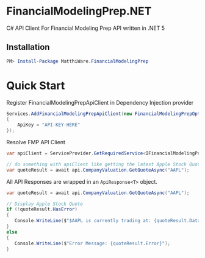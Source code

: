 # FinancialModelingPrep.NET
C# API Client For Financial Modeling Prep API written in .NET 5

## Installation
```powershell
PM> Install-Package MatthiWare.FinancialModelingPrep
```

# Quick Start

Register FinancialModelingPrepApiClient in Dependency Injection provider

``` csharp
Services.AddFinancialModelingPrepApiClient(new FinancialModelingPrepOptions() 
{
    ApiKey = "API-KEY-HERE"
});
```

Resolve FMP API Client

``` csharp
var apiClient = ServiceProvider.GetRequiredService<IFinancialModelingPrepApiClient>();

// do something with apiClient like getting the latest Apple Stock Quote
var quoteResult = await api.CompanyValuation.GetQuoteAsync("AAPL");
```

All API Responses are wrapped in an `ApiResponse<T>` object.

``` csharp
var quoteResult = await api.CompanyValuation.GetQuoteAsync("AAPL");

// Display Apple Stock Quote
if (!quoteResult.HasError)
{
   Console.WriteLine($"$AAPL is currently trading at: {quoteResult.Data.Price}");
} 
else 
{
   Console.WriteLine($"Error Message: {quoteResult.Error}");
}
```

